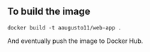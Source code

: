## To build the image

`docker build -t aaugusto11/web-app .`

And eventually push the image to Docker Hub.
